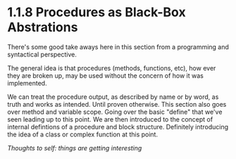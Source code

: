 # 1.1.8 Procedures as Black-Box Abstrations

There's some good take aways here in this section from a programming and syntactical perspective.

The general idea is that procedures (methods, functions, etc), how ever they are broken up, may be used without the concern of how it was implemented.

We can treat the procedure output, as described by name or by word, as truth and works as intended. Until proven otherwise.
This section also goes over method and variable scope. Going over the basic "define" that we've seen leading up to this point.
We are then introduced to the concept of internal defintions of a procedure and block structure.
Definitely introducing the idea of a class or complex function at this point.

*Thoughts to self: things are getting interesting*